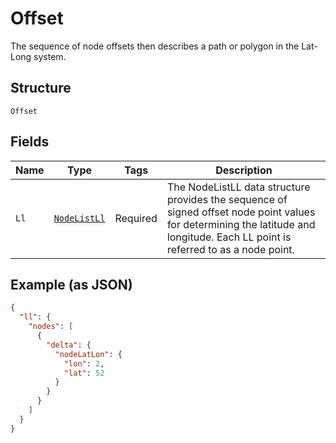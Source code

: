
# Offset

The sequence of node offsets then describes a path or polygon in the Lat-Long system.

## Structure

`Offset`

## Fields

| Name | Type | Tags | Description |
|  --- | --- | --- | --- |
| `Ll` | [`NodeListLl`](../../doc/models/node-list-ll.md) | Required | The NodeListLL data structure provides the sequence of signed offset node point values for determining the latitude and longitude. Each LL point is referred to as a node point. |

## Example (as JSON)

```json
{
  "ll": {
    "nodes": [
      {
        "delta": {
          "nodeLatLon": {
            "lon": 2,
            "lat": 52
          }
        }
      }
    ]
  }
}
```

